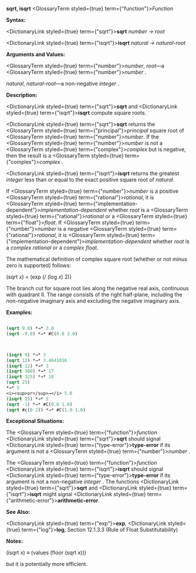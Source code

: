 **sqrt, isqrt** <GlossaryTerm styled={true} term={"function"}><i>Function</i></GlossaryTerm> 



**Syntax:** 



<DictionaryLink styled={true} term={"sqrt"}><b>sqrt</b></DictionaryLink> *number → root* 



<DictionaryLink styled={true} term={"isqrt"}><b>isqrt</b></DictionaryLink> *natural → natural-root* 



**Arguments and Values:** 



<GlossaryTerm styled={true} term={"number"}><i>number</i></GlossaryTerm>, *root*—a <GlossaryTerm styled={true} term={"number"}><i>number</i></GlossaryTerm> . 



*natural*, *natural-root*—a non-negative *integer* . 



**Description:** 



<DictionaryLink styled={true} term={"sqrt"}><b>sqrt</b></DictionaryLink> and <DictionaryLink styled={true} term={"isqrt"}><b>isqrt</b></DictionaryLink> compute square roots. 



<DictionaryLink styled={true} term={"sqrt"}><b>sqrt</b></DictionaryLink> returns the <GlossaryTerm styled={true} term={"principal"}><i>principal</i></GlossaryTerm> square root of <GlossaryTerm styled={true} term={"number"}><i>number</i></GlossaryTerm>. If the <GlossaryTerm styled={true} term={"number"}><i>number</i></GlossaryTerm> is not a <GlossaryTerm styled={true} term={"complex"}><i>complex</i></GlossaryTerm> but is negative, then the result is a <GlossaryTerm styled={true} term={"complex"}><i>complex</i></GlossaryTerm> . 



<DictionaryLink styled={true} term={"isqrt"}><b>isqrt</b></DictionaryLink> returns the greatest *integer* less than or equal to the exact positive square root of *natural*. 



If <GlossaryTerm styled={true} term={"number"}><i>number</i></GlossaryTerm> is a positive <GlossaryTerm styled={true} term={"rational"}><i>rational</i></GlossaryTerm>, it is <GlossaryTerm styled={true} term={"implementation-dependent"}><i>implementation-dependent</i></GlossaryTerm> whether *root* is a <GlossaryTerm styled={true} term={"rational"}><i>rational</i></GlossaryTerm> or a <GlossaryTerm styled={true} term={"float"}><i>float</i></GlossaryTerm>. If <GlossaryTerm styled={true} term={"number"}><i>number</i></GlossaryTerm> is a negative <GlossaryTerm styled={true} term={"rational"}><i>rational</i></GlossaryTerm>, it is <GlossaryTerm styled={true} term={"implementation-dependent"}><i>implementation-dependent</i></GlossaryTerm> whether *root* is a *complex rational* or a *complex float*. 



The mathematical definition of complex square root (whether or not minus zero is supported) follows: 



(sqrt *x*) = (exp (/ (log *x*) 2)) 



The branch cut for square root lies along the negative real axis, continuous with quadrant II. The range consists of the right half-plane, including the non-negative imaginary axis and excluding the negative imaginary axis. 



**Examples:**
```lisp

(sqrt 9.0) *→* 3.0 
(sqrt -9.0) *→* #C(0.0 3.0) 



(isqrt 9) *→* 3 
(sqrt 12) *→* 3.4641016 
(isqrt 12) *→* 3 
(isqrt 300) *→* 17 
(isqrt 325) *→* 18 
(sqrt 25) 
*→* 5 
<i><sup>or</sup>→</i> 5.0 
(isqrt 25) *→* 5 
(sqrt -1) *→* #C(0.0 1.0) 
(sqrt #c(0 2)) *→* #C(1.0 1.0) 

```
**Exceptional Situations:** 



The <GlossaryTerm styled={true} term={"function"}><i>function</i></GlossaryTerm> <DictionaryLink styled={true} term={"sqrt"}><b>sqrt</b></DictionaryLink> should signal <DictionaryLink styled={true} term={"type-error"}><b>type-error</b></DictionaryLink> if its argument is not a <GlossaryTerm styled={true} term={"number"}><i>number</i></GlossaryTerm> . 



The <GlossaryTerm styled={true} term={"function"}><i>function</i></GlossaryTerm> <DictionaryLink styled={true} term={"isqrt"}><b>isqrt</b></DictionaryLink> should signal <DictionaryLink styled={true} term={"type-error"}><b>type-error</b></DictionaryLink> if its argument is not a non-negative *integer* . The functions <DictionaryLink styled={true} term={"sqrt"}><b>sqrt</b></DictionaryLink> and <DictionaryLink styled={true} term={"isqrt"}><b>isqrt</b></DictionaryLink> might signal <DictionaryLink styled={true} term={"arithmetic-error"}><b>arithmetic-error</b></DictionaryLink>. 



**See Also:** 



<DictionaryLink styled={true} term={"exp"}><b>exp</b></DictionaryLink>, <DictionaryLink styled={true} term={"log"}><b>log</b></DictionaryLink>, Section 12.1.3.3 (Rule of Float Substitutability) 



**Notes:** 



(isqrt x) *≡* (values (floor (sqrt x))) 



but it is potentially more efficient. 




